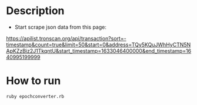 # Description
- Start scrape json data from this page:

https://apilist.tronscan.org/api/transaction?sort=-timestamp&count=true&limit=50&start=0&address=TQy5KQuJWhHyCTN5NApKZzBiz2J1TkqntU&start_timestamp=1633046400000&end_timestamp=1640995199999

# How to run

`ruby epochconverter.rb`
